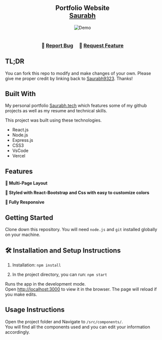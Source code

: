 <h2 align="center">
  Portfolio Website<br/>
  <a href="https://portfolio-mern-eta.vercel.app/ target="_blank">Saurabh</a>
</h2>
<div align="center">
  <img alt="Demo" src="./Images/readme-img1.png" />
</div>

<br/>


<h3 align="center">
    🔹
    <a href="https://github.com/Saurabh9323/Portfolio/issues">Report Bug</a> &nbsp; &nbsp;
    🔹
    <a href="https://github.com/Saurabh9323/Portfolio/issues">Request Feature</a>
</h3>

## TL;DR

You can fork this repo to modify and make changes of your own. Please give me proper credit by linking back to [Saurabh9323](https://github.com/Saurabh9323/Portfolio). Thanks!

## Built With

My personal portfolio <a href="https://Saurabh.vercel.app/" target="_blank">Saurabh.tech</a> which features some of my github projects as well as my resume and technical skills.<br/>

This project was built using these technologies.

- React.js
- Node.js
- Express.js
- CSS3
- VsCode
- Vercel

## Features

**📖 Multi-Page Layout**

**🎨 Styled with React-Bootstrap and Css with easy to customize colors**

**📱 Fully Responsive**

## Getting Started

Clone down this repository. You will need `node.js` and `git` installed globally on your machine.

## 🛠 Installation and Setup Instructions

1. Installation: `npm install`

2. In the project directory, you can run: `npm start`

Runs the app in the development mode.\
Open [http://localhost:3000](http://localhost:3000) to view it in the browser.
The page will reload if you make edits.

## Usage Instructions

Open the project folder and Navigate to `/src/components/`. <br/>
You will find all the components used and you can edit your information accordingly.
